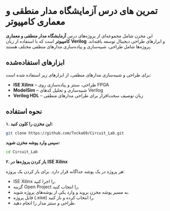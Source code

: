 
# تمرین های درس آزمایشگاه مدار منطقی و معماری کامپیوتر 

این مخزن شامل مجموعه‌ای از پروژه‌های درس **آزمایشگاه مدار منطقی و معماری کامپیوتر** است که با استفاده از زبان **Verilog** و ابزارهای طراحی دیجیتال توسعه یافته‌اند. پروژه‌ها شامل طراحی، شبیه‌سازی و پیاده‌سازی مدارهای منطقی مختلف هستند.

## ابزارهای استفاده‌شده

برای طراحی و شبیه‌سازی مدارهای منطقی، از ابزارهای زیر استفاده شده است:

- **ISE Xilinx** – طراحی، سنتز و پیاده‌سازی روی FPGA
- **ModelSim** – شبیه‌سازی و تحلیل کدهای Verilog
- **Verilog HDL** – زبان توصیف سخت‌افزار برای طراحی مدارهای منطقی

## نحوه استفاده

**۱. این مخزن را کلون کنید:**
   ```bash
   git clone https://github.com/Tocka69/Circuit_Lab.git

   ```

**سپس وارد پوشه مخزن شوید:**
   ```bash
   cd Circuit_Lab

   ```

**۲. باز کردن پروژه‌ها در ISE Xilinx**

هر پروژه در یک پوشه جداگانه قرار دارد. برای باز کردن یک پروژه:

- ISE Xilinx را اجرا کنید.
- گزینه Open Project را انتخاب کنید.
- به مسیر پوشه مخزن بروید و وارد یکی از پوشه‌های پروژه شوید.
- فایل پروژه (.xise) را انتخاب کرده و باز کنید.
- طراحی و سنتز مدار را انجام دهید.